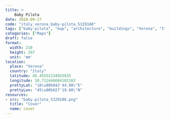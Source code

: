 ```yaml
---
title: > 
    Baby Pilota
date: 2018-09-27
code: "italy_verona_baby-pilota_5329188"
tags: ["baby-pilota", "map", "architecture", "buildings", "Verona", "Italy"]
categories: ["Maps"]
draft: false
format:
  width: 210
  height: 297
  unit: 'mm'
location:
  place: "Verona"
  country: "Italy"
  latitude: 45.45552234925835
  longitude: 10.712446684102163
  prettyLat: "10\u00b042'44.80\"E"
  prettyLon: "45\u00b027'19.88\"N"
resources:
- src: "baby-pilota_5329188.png"
  title: "Cover"
  name: cover
---
```

